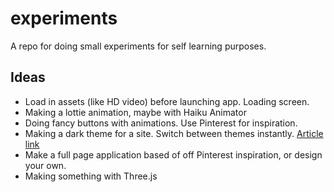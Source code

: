 # experiments
A repo for doing small experiments for self learning purposes.

## Ideas
* Load in assets (like HD video) before launching app. Loading screen.
* Making a lottie animation, maybe with Haiku Animator
* Doing fancy buttons with animations. Use Pinterest for inspiration.
* Making a dark theme for a site. Switch between themes instantly. [Article link](https://medium.com/@katiemctigue/how-to-create-a-dark-mode-in-sass-609f131a3995)
* Make a full page application based of off Pinterest inspiration, or design your own.
* Making something with Three.js
